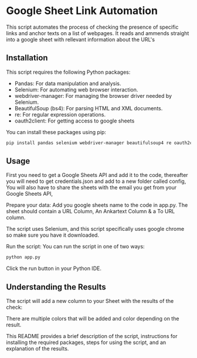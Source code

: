 # Google Sheet Link Automation

This script automates the process of checking the presence of specific links and anchor texts on a list of webpages. It reads and ammends straight into a google sheet with rellevant information about the URL's

## Installation

This script requires the following Python packages:

- Pandas: For data manipulation and analysis.
- Selenium: For automating web browser interaction.
- webdriver-manager: For managing the browser driver needed by Selenium.
- BeautifulSoup (bs4): For parsing HTML and XML documents.
- re: For regular expression operations.
- oauth2client: For getting access to google sheets

You can install these packages using pip:

```bash
pip install pandas selenium webdriver-manager beautifulsoup4 re oauth2client
```

## Usage
First you need to get a Google Sheets API and add it to the code, thereafter you will need to get credentials.json and add to a new folder called config,
You will also have to share the sheets with the email you get from your Google Sheets API,

Prepare your data: Add you google sheets name to the code in app.py. The sheet should contain a URL Column, An Ankartext Column & a To URL column.

The script uses Selenium, and this script specifically uses google chrome so make sure you have it downloaded.

Run the script: You can run the script in one of two ways:

```bash
python app.py
```

Click the run button in your Python IDE.

## Understanding the Results
The script will add a new column to your Sheet with the results of the check:

There are multiple colors that will be added and color depending on the result.

This README provides a brief description of the script, instructions for installing the required packages, steps for using the script, and an explanation of the results.



